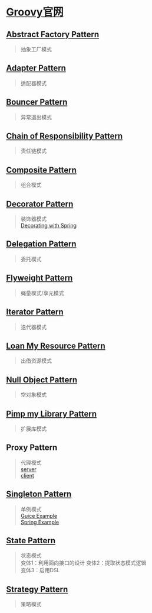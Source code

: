 # [Groovy官网](http://www.groovy-lang.org/design-patterns.html)

## [Abstract Factory Pattern](src/main/groovy/org/bougainvilleas/ilg/designpattern/abstract_factory.groovy)

> 抽象工厂模式

## [Adapter Pattern](src/main/groovy/org/bougainvilleas/ilg/designpattern/adapter.groovy)

> 适配器模式

## [Bouncer Pattern](src/main/groovy/org/bougainvilleas/ilg/designpattern/bouncer.groovy)

> 异常退出模式

## [Chain of Responsibility Pattern](src/main/groovy/org/bougainvilleas/ilg/designpattern/responsibility.groovy)

> 责任链模式

## [Composite Pattern](src/main/groovy/org/bougainvilleas/ilg/designpattern/composite.groovy)

> 组合模式

## [Decorator Pattern](src/main/groovy/org/bougainvilleas/ilg/designpattern/decorator.groovy)

> 装饰器模式 \
> [Decorating with Spring](src/main/resources/spring/decorator.groovy)

## [Delegation Pattern](src/main/groovy/org/bougainvilleas/ilg/designpattern/delegation.groovy)

> 委托模式

## [Flyweight Pattern](src/main/groovy/org/bougainvilleas/ilg/designpattern/flyweight.groovy)

> 蝇量模式/享元模式

## [Iterator Pattern](src/main/groovy/org/bougainvilleas/ilg/designpattern/iterator.groovy)

> 迭代器模式

## [Loan My Resource Pattern](src/main/groovy/org/bougainvilleas/ilg/designpattern/loanmyresource.groovy)

> 出借资源模式

## [Null Object Pattern](src/main/groovy/org/bougainvilleas/ilg/designpattern/nullobject.groovy)

> 空对象模式

## [Pimp my Library Pattern](src/main/groovy/org/bougainvilleas/ilg/designpattern/pimpmylib.groovy)

> 扩展库模式

## Proxy Pattern

> 代理模式 \
> [server](src/main/groovy/org/bougainvilleas/ilg/designpattern/proxyserver.groovy) \
> [client](src/main/groovy/org/bougainvilleas/ilg/designpattern/proxyclient.groovy)

## [Singleton Pattern](src/main/groovy/org/bougainvilleas/ilg/designpattern/singleton.groovy)

> 单例模式 \
> [Guice Example](src/main/resources/guice/singleton.groovy) \
> [Spring Example](src/main/resources/spring/singleton.groovy)

## [State Pattern](src/main/groovy/org/bougainvilleas/ilg/designpattern/state.groovy)

> 状态模式 \
> 变体1：利用面向接口的设计
> 变体2：提取状态模式逻辑 \
> 变体3：启用DSL

## [Strategy Pattern](src/main/groovy/org/bougainvilleas/ilg/designpattern/strategy.groovy)

> 策略模式